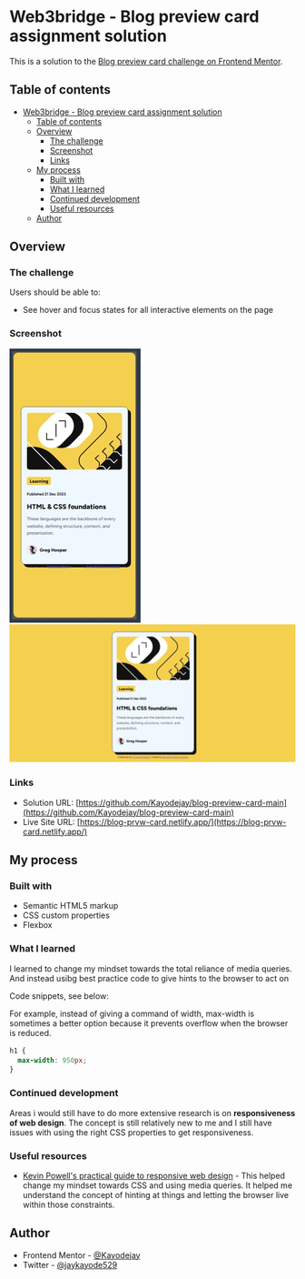# Web3bridge - Blog preview card assignment solution

This is a solution to the [Blog preview card challenge on Frontend Mentor](https://www.frontendmentor.io/challenges/blog-preview-card-ckPaj01IcS).

## Table of contents

- [Web3bridge - Blog preview card assignment solution](#web3bridge---blog-preview-card-assignment-solution)
  - [Table of contents](#table-of-contents)
  - [Overview](#overview)
    - [The challenge](#the-challenge)
    - [Screenshot](#screenshot)
    - [Links](#links)
  - [My process](#my-process)
    - [Built with](#built-with)
    - [What I learned](#what-i-learned)
    - [Continued development](#continued-development)
    - [Useful resources](#useful-resources)
  - [Author](#author)

## Overview

### The challenge

Users should be able to:

- See hover and focus states for all interactive elements on the page

### Screenshot

![mobile design](.//assets/images/Mobile-design.png)
![desktop design](.//assets/images/desktop-design.png)

### Links

- Solution URL: [https://github.com/Kayodejay/blog-preview-card-main](https://github.com/Kayodejay/blog-preview-card-main)
- Live Site URL: [https://blog-prvw-card.netlify.app/](https://blog-prvw-card.netlify.app/)

## My process

### Built with

- Semantic HTML5 markup
- CSS custom properties
- Flexbox

### What I learned

I learned to change my mindset towards the total reliance of media queries. And instead usibg best practice code to give hints to the browser to act on 

Code snippets, see below:

For example, instead of giving a command of width, max-width is sometimes a better option because it prevents overflow when the browser is reduced.


```css
h1 {
  max-width: 950px;  
}
```

### Continued development

Areas i would still have to do more extensive research is on **responsiveness of web design**. The concept is still relatively new to me and I still have issues with using the right CSS properties to get responsiveness.

### Useful resources

- [Kevin Powell's practical guide to responsive web design](https://www.youtube.com/watch?v=x4u1yp3Msao) - This helped change my mindset towards CSS and using media queries. It helped me understand the concept of hinting at things and letting the browser live within those constraints. 

## Author

- Frontend Mentor - [@Kayodejay](https://www.frontendmentor.io/profile/Kayodejay)
- Twitter - [@jaykayode529](https://www.twitter.com/jaykayode529)


